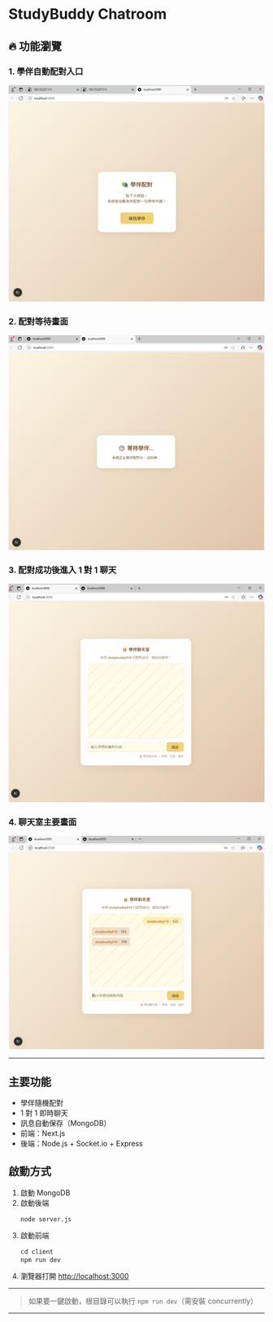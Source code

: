 # StudyBuddy Chatroom

## 🔥 功能瀏覽

### 1. 學伴自動配對入口
![學伴自動配對入口](client/1.png)

### 2. 配對等待畫面
![配對等待畫面](client/2.png)

### 3. 配對成功後進入 1 對 1 聊天
![配對成功進入聊天](client/3.png)

### 4. 聊天室主要畫面
![聊天室主要畫面](client/4.png)

---

## 主要功能
- 學伴隨機配對
- 1 對 1 即時聊天
- 訊息自動保存（MongoDB）
- 前端：Next.js
- 後端：Node.js + Socket.io + Express

## 啟動方式

1. 啟動 MongoDB
2. 啟動後端
    ```
    node server.js
    ```
3. 啟動前端
    ```
    cd client
    npm run dev
    ```
4. 瀏覽器打開 [http://localhost:3000](http://localhost:3000)

---

> 如果要一鍵啟動，根目錄可以執行 `npm run dev`（需安裝 concurrently）

---

